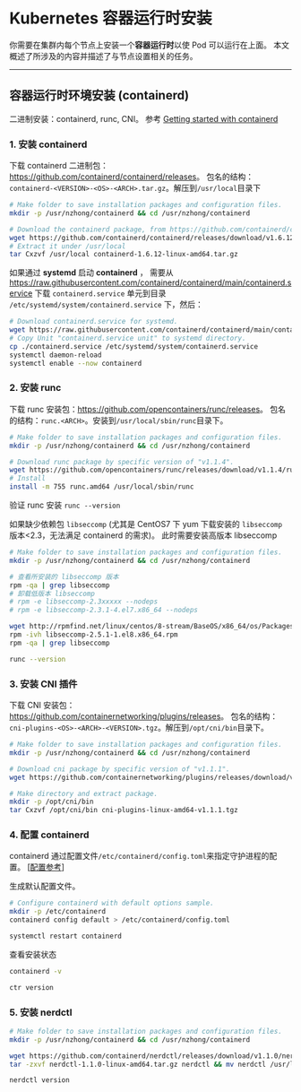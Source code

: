 
# Kubernetes 容器运行时安装

你需要在集群内每个节点上安装一个**容器运行时**以使 Pod 可以运行在上面。
本文概述了所涉及的内容并描述了与节点设置相关的任务。

---

## 容器运行时环境安装 (containerd)

二进制安装：containerd, runc, CNI。
参考 [Getting started with containerd](https://github.com/containerd/containerd/blob/main/docs/getting-started.md)

### 1. 安装 containerd

下载 containerd 二进制包：<https://github.com/containerd/containerd/releases>。
包名的结构：`containerd-<VERSION>-<OS>-<ARCH>.tar.gz`。解压到`/usr/local`目录下
```sh
# Make folder to save installation packages and configuration files.
mkdir -p /usr/nzhong/containerd && cd /usr/nzhong/containerd

# Download the containerd package, from https://github.com/containerd/containerd/releases
wget https://github.com/containerd/containerd/releases/download/v1.6.12/containerd-1.6.12-linux-amd64.tar.gz
# Extract it under /usr/local
tar Cxzvf /usr/local containerd-1.6.12-linux-amd64.tar.gz
```

如果通过 **systemd** 启动 **containerd** ，
需要从 <https://raw.githubusercontent.com/containerd/containerd/main/containerd.service>
下载 `containerd.service` 单元到目录 `/etc/systemd/system/containerd.service` 下，然后：
```sh
# Download containerd.service for systemd.
wget https://raw.githubusercontent.com/containerd/containerd/main/containerd.service
# Copy Unit "containerd.service unit" to systemd directory.
cp ./containerd.service /etc/systemd/system/containerd.service
systemctl daemon-reload
systemctl enable --now containerd
```

### 2. 安装 runc

下载 runc 安装包：<https://github.com/opencontainers/runc/releases>。
包名的结构：`runc.<ARCH>`。安装到`/usr/local/sbin/runc`目录下。
```sh
# Make folder to save installation packages and configuration files.
mkdir -p /usr/nzhong/containerd && cd /usr/nzhong/containerd

# Download runc package by specific version of "v1.1.4".
wget https://github.com/opencontainers/runc/releases/download/v1.1.4/runc.amd64
# Install
install -m 755 runc.amd64 /usr/local/sbin/runc
```

验证 runc 安装 `runc --version`

如果缺少依赖包 `libseccomp` (尤其是 CentOS7 下 yum 下载安装的 `libseccomp` 版本<2.3，无法满足 containerd 的需求)。
此时需要安装高版本 libseccomp
```sh
# Make folder to save installation packages and configuration files.
mkdir -p /usr/nzhong/containerd && cd /usr/nzhong/containerd

# 查看所安装的 libseccomp 版本
rpm -qa | grep libseccomp
# 卸载低版本 libseccomp
# rpm -e libseccomp-2.3xxxxx --nodeps
# rpm -e libseccomp-2.3.1-4.el7.x86_64 --nodeps

wget http://rpmfind.net/linux/centos/8-stream/BaseOS/x86_64/os/Packages/libseccomp-2.5.1-1.el8.x86_64.rpm
rpm -ivh libseccomp-2.5.1-1.el8.x86_64.rpm
rpm -qa | grep libseccomp

runc --version
```

### 3. 安装 CNI 插件

下载 CNI 安装包：<https://github.com/containernetworking/plugins/releases>。
包名的结构：`cni-plugins-<OS>-<ARCH>-<VERSION>.tgz`。解压到`/opt/cni/bin`目录下。
```sh
# Make folder to save installation packages and configuration files.
mkdir -p /usr/nzhong/containerd && cd /usr/nzhong/containerd

# Download cni package by specific version of "v1.1.1".
wget https://github.com/containernetworking/plugins/releases/download/v1.1.1/cni-plugins-linux-amd64-v1.1.1.tgz

# Make directory and extract package.
mkdir -p /opt/cni/bin
tar Cxzvf /opt/cni/bin cni-plugins-linux-amd64-v1.1.1.tgz
```

### 4. 配置 containerd

containerd 通过配置文件`/etc/containerd/config.toml`来指定守护进程的配置。
[[配置参考](https://github.com/containerd/containerd/blob/main/docs/man/containerd-config.toml.5.md#etccontainerdconfigtoml-5-04052022)]

生成默认配置文件。
```sh
# Configure containerd with default options sample.
mkdir -p /etc/containerd
containerd config default > /etc/containerd/config.toml

systemctl restart containerd
```

查看安装状态
```sh
containerd -v

ctr version
```

### 5. 安装 nerdctl

```sh
# Make folder to save installation packages and configuration files.
mkdir -p /usr/nzhong/containerd && cd /usr/nzhong/containerd

wget https://github.com/containerd/nerdctl/releases/download/v1.1.0/nerdctl-1.1.0-linux-amd64.tar.gz
tar -zxvf nerdctl-1.1.0-linux-amd64.tar.gz nerdctl && mv nerdctl /usr/local/bin/

nerdctl version
```